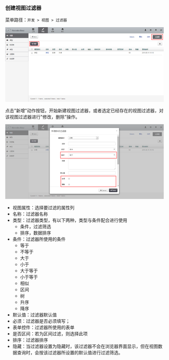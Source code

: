 ### 创建视图过滤器

菜单路径：`开发 > 视图 > 过滤器`

![PNG](..\images\view\10.png)

点击"新增"动作按钮，开始新建视图过滤器，或者选定已经存在的视图过滤器，对该视图过滤器进行"修改，删除"操作。

![PNG](..\images\view\11.png)

- 视图属性：选择要过滤的属性列
- 名称：过滤器名称
- 类型：过滤器类型，有以下两种，类型与条件配合进行使用
  - 条件，过滤筛选
  - 排序，数据排序
- 条件：过滤器所使用的条件
  - 等于
  - 不等于
  - 大于
  - 小于
  - 大于等于
  - 小于等于
  - 相似
  - 区间
  - 树
  - 升序
  - 降序
- 默认值：过滤器默认值
- 必须：过滤器是否必须填写；
- 表单控件：过滤器所使用的表单
- 是否区间：若为区间过滤，则选择此项
- 排序：过滤器排序
- 隐藏：当过滤器设置为隐藏时，该过滤器不会在浏览器界面显示，但在视图数据查询时，会按该过滤器所设置的默认值进行过滤筛选。